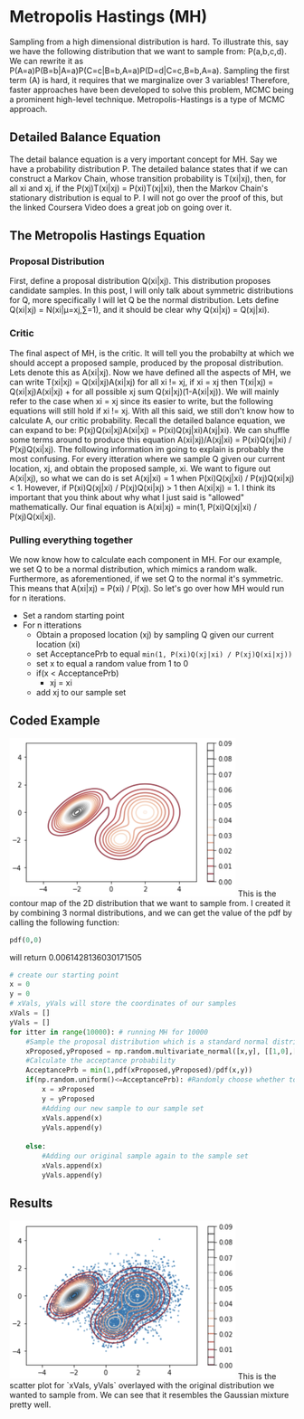 # Metropolis Hastings (MH)
Sampling from a high dimensional distribution is hard. To illustrate this, say we have the following distribution that we want to sample from: P(a,b,c,d). We can rewrite it as P(A=a)P(B=b|A=a)P(C=c|B=b,A=a)P(D=d|C=c,B=b,A=a). Sampling the first term (A) is hard, it requires that we marginalize over 3 variables! Therefore, faster approaches have been developed to solve this problem, MCMC being a prominent high-level technique. Metropolis-Hastings is a type of MCMC approach. 

## Detailed Balance Equation
The detail balance equation is a very important concept for MH. Say we have a probability distribution P. The detailed balance states that if we can construct a Markov Chain, whose transition probability is T(xi|xj), then, for all xi and xj, if the P(xj)T(xi|xj) = P(xi)T(xj|xi), then the Markov Chain's stationary distribution is equal to P. I will not go over the proof of this, but the linked Coursera Video does a great job on going over it.   

## The Metropolis Hastings Equation 
### Proposal Distribution
First, define a proposal distribution Q(xi|xj). This distribution proposes candidate samples. In this post, I will only talk about symmetric distributions for Q, more specifically I will let Q be the normal distribution. Lets define Q(xi|xj) = N(xi|μ=xj,∑=1), and it should be clear why Q(xi|xj) = Q(xj|xi).  


### Critic
The final aspect of MH, is the critic. It will tell you the probabilty at which we should accept a proposed sample, produced by the proposal distribution. Lets denote this as A(xi|xj). Now we have defined all the aspects of MH, we can write T(xi|xj) = Q(xi|xj)A(xi|xj) for all xi != xj, if xi = xj then T(xi|xj) = Q(xi|xj)A(xi|xj) + for all possible xj sum Q(xi|xj)(1-A(xi|xj)). We will mainly refer to the case when xi = xj since its easier to write, but the following equations will still hold if xi != xj. With all this said, we still don't know how to calculate A, our critic probability. Recall the detailed balance equation, we can expand to be: P(xj)Q(xi|xj)A(xi|xj) = P(xi)Q(xj|xi)A(xj|xi). We can shuffle some terms around to produce this equation A(xi|xj)/A(xj|xi) = P(xi)Q(xj|xi) / P(xj)Q(xi|xj). The following information im going to explain is probably the most confusing. For every itteration where we sample Q given our current location, xj, and obtain the proposed sample, xi. We want to figure out A(xi|xj), so what we can do is set A(xj|xi) = 1 when P(xi)Q(xj|xi) / P(xj)Q(xi|xj) < 1. However, if P(xi)Q(xj|xi) / P(xj)Q(xi|xj) > 1 then A(xi|xj) = 1. I think its important that you think about why what I just said is "allowed" mathematically. Our final equation is A(xi|xj) = min(1, P(xi)Q(xj|xi) / P(xj)Q(xi|xj).  
### Pulling everything together
We now know how to calculate each component in MH. For our example, we set Q to be a normal distribution, which mimics a random walk. Furthermore, as aforementioned, if we set Q to the normal it's symmetric. This means that A(xi|xj) = P(xi) / P(xj). So let's go over how MH would run for n iterations. 
+ Set a random starting point 
+ For n itterations
  - Obtain a proposed location (xj) by sampling Q given our current location (xi)
  - set AcceptancePrb to equal `min(1, P(xi)Q(xj|xi) / P(xj)Q(xi|xj))`
  - set x to equal a random value from 1 to 0
  - if(x < AcceptancePrb)
    * xj = xi
  - add xj to our sample set
  
## Coded Example
<img src="MH/Screen%20Shot%202020-07-16%20at%208.28.42%20PM.png" width="400">
This is the contour map of the 2D distribution that we want to sample from. I created it by combining 3 normal distributions, and we can get the value of the pdf by calling the following function:

``` python
pdf(0,0)
```
will return 0.0061428136030171505

``` python
# create our starting point 
x = 0
y = 0
# xVals, yVals will store the coordinates of our samples
xVals = []
yVals = []
for itter in range(10000): # running MH for 10000
    #Sample the proposal distribution which is a standard normal distribution
    xProposed,yProposed = np.random.multivariate_normal([x,y], [[1,0],[0,1]], 1)[0]
    #Calculate the acceptance probability
    AcceptancePrb = min(1,pdf(xProposed,yProposed)/pdf(x,y))
    if(np.random.uniform()<=AcceptancePrb): #Randomly choose whether to keep the proposed sample
        x = xProposed
        y = yProposed
        #Adding our new sample to our sample set
        xVals.append(x) 
        yVals.append(y)

    else:
        #Adding our original sample again to the sample set
        xVals.append(x)
        yVals.append(y)
```
## Results

<img src="MH/Screen Shot 2020-07-17 at 9.01.33 AM.png" width="400">
This is the scatter plot for `xVals, yVals` overlayed with the original distribution we wanted to sample from. We can see that it resembles the Gaussian mixture pretty well.

